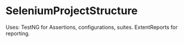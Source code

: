 # SeleniumProjectStructure

Uses: TestNG for Assertions, configurations, suites. 
ExtentReports for reporting.
